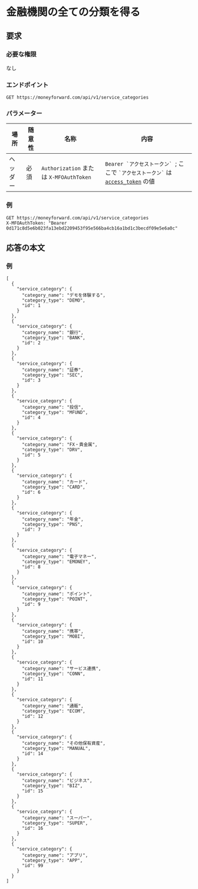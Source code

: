 # 金融機関の全ての分類を得る

## 要求

### 必要な権限

なし

### エンドポイント

```
GET https://moneyforward.com/api/v1/service_categories
```

### パラメーター

| 場所     | 随意性 | 名称                                    | 内容                                                                                                 |
| -------- | ------ | --------------------------------------- | ---------------------------------------------------------------------------------------------------- |
| ヘッダー | 必須   | `Authorization` または `X-MFOAuthToken` | `` Bearer `アクセストークン`  ``; ここで `` `アクセストークン` `` は [`access_token`](token.md) の値 |

### 例

```
GET https://moneyforward.com/api/v1/service_categories
X-MFOAuthToken: "Bearer 0d171c8d5e6b023fa13ebd2209453f95e566ba4cb16a1bd1c3becdf09e5e6a0c"
```

## 応答の本文

### 例

```
[
  {
    "service_category": {
      "category_name": "デモを体験する",
      "category_type": "DEMO",
      "id": 1
    }
  },
  {
    "service_category": {
      "category_name": "銀行",
      "category_type": "BANK",
      "id": 2
    }
  },
  {
    "service_category": {
      "category_name": "証券",
      "category_type": "SEC",
      "id": 3
    }
  },
  {
    "service_category": {
      "category_name": "投信",
      "category_type": "MFUND",
      "id": 4
    }
  },
  {
    "service_category": {
      "category_name": "FX・貴金属",
      "category_type": "DRV",
      "id": 5
    }
  },
  {
    "service_category": {
      "category_name": "カード",
      "category_type": "CARD",
      "id": 6
    }
  },
  {
    "service_category": {
      "category_name": "年金",
      "category_type": "PNS",
      "id": 7
    }
  },
  {
    "service_category": {
      "category_name": "電子マネー",
      "category_type": "EMONEY",
      "id": 8
    }
  },
  {
    "service_category": {
      "category_name": "ポイント",
      "category_type": "POINT",
      "id": 9
    }
  },
  {
    "service_category": {
      "category_name": "携帯",
      "category_type": "MOBI",
      "id": 10
    }
  },
  {
    "service_category": {
      "category_name": "サービス連携",
      "category_type": "CONN",
      "id": 11
    }
  },
  {
    "service_category": {
      "category_name": "通販",
      "category_type": "ECOM",
      "id": 12
    }
  },
  {
    "service_category": {
      "category_name": "その他保有資産",
      "category_type": "MANUAL",
      "id": 14
    }
  },
  {
    "service_category": {
      "category_name": "ビジネス",
      "category_type": "BIZ",
      "id": 15
    }
  },
  {
    "service_category": {
      "category_name": "スーパー",
      "category_type": "SUPER",
      "id": 16
    }
  },
  {
    "service_category": {
      "category_name": "アプリ",
      "category_type": "APP",
      "id": 99
    }
  }
]
```
